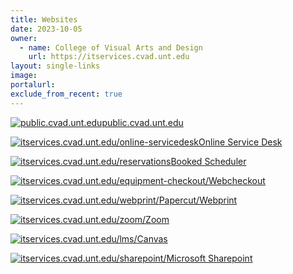 ```yaml
---
title: Websites
date: 2023-10-05
owner:
  - name: College of Visual Arts and Design
    url: https://itservices.cvad.unt.edu
layout: single-links
image: 
portalurl: 
exclude_from_recent: true
---
```

[![public.cvad.unt.edu](https://img.shields.io/website-up-down-green-red/http/public.cvad.unt.edu.svg)](https://public.cvad.unt.edu)<span class="marg1"><a href="https://public.cvad.unt.edu">public.cvad.unt.edu</a></span>

[![itservices.cvad.unt.edu/online-servicedesk](https://img.shields.io/website-up-down-green-red/http/itservices.cvad.unt.edu/online-servicedesk.svg)](https://itservices.cvad.unt.edu/online-servicedesk)<span class="marg1"><a href="https://itservices.cvad.unt.edu/online-servicedesk">Online Service Desk</a></span>

[![itservices.cvad.unt.edu/reservations](https://img.shields.io/website-up-down-green-red/http/itservices.cvad.unt.edu/reservations.svg)](https://itservices.cvad.unt.edu/reservations)<span class="marg1"><a href="https://itservices.cvad.unt.edu/reservations">Booked Scheduler</a></span>

[![itservices.cvad.unt.edu/equipment-checkout/](https://img.shields.io/website-up-down-green-red/http/itservices.cvad.unt.edu/equipment-checkout/.svg)](https://itservices.cvad.unt.edu/equipment-checkout/)<span class="marg1"><a href="https://itservices.cvad.unt.edu/equipment-checkout">Webcheckout</a></span>

[![itservices.cvad.unt.edu/webprint/](https://img.shields.io/website-up-down-green-red/http/itservices.cvad.unt.edu/webprint/.svg)](https://itservices.cvad.unt.edu/webprint/)<span class="marg1"><a href="https://itservices.cvad.unt.edu/webprint">Papercut/Webprint</a></span>

[![itservices.cvad.unt.edu/zoom/](https://img.shields.io/website-up-down-green-red/http/itservices.cvad.unt.edu/zoom/.svg)](https://itservices.cvad.unt.edu/zoom/)<span class="marg1"><a href="https://itservices.cvad.unt.edu/zoom">Zoom</a></span>

[![itservices.cvad.unt.edu/lms/](https://img.shields.io/website-up-down-green-red/http/itservices.cvad.unt.edu/lms/.svg)](https://itservices.cvad.unt.edu/lms/)<span class="marg1"><a href="https://itservices.cvad.unt.edu/lms">Canvas</a></span>

[![itservices.cvad.unt.edu/sharepoint/](https://img.shields.io/website-up-down-green-red/http/itservices.cvad.unt.edu/sharepoint/.svg)](https://itservices.cvad.unt.edu/sharepoint/)<span class="marg1"><a href="https://itservices.cvad.unt.edu/sharepoint">Microsoft Sharepoint</a></span>
